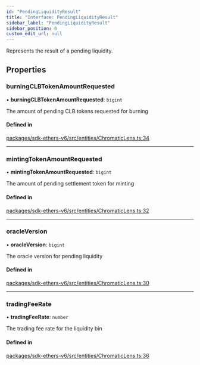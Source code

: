 ```yaml
---
id: "PendingLiquidityResult"
title: "Interface: PendingLiquidityResult"
sidebar_label: "PendingLiquidityResult"
sidebar_position: 0
custom_edit_url: null
---
```


Represents the result of a pending liquidity.

## Properties

### burningCLBTokenAmountRequested

• **burningCLBTokenAmountRequested**: `bigint`

The amount of pending CLB tokens requested for burning

#### Defined in

[packages/sdk-ethers-v6/src/entities/ChromaticLens.ts:34](https://github.com/chromatic-protocol/sdk/blob/f1c35d9/packages/sdk-ethers-v6/src/entities/ChromaticLens.ts#L34)

___

### mintingTokenAmountRequested

• **mintingTokenAmountRequested**: `bigint`

The amount of pending settlement token for minting

#### Defined in

[packages/sdk-ethers-v6/src/entities/ChromaticLens.ts:32](https://github.com/chromatic-protocol/sdk/blob/f1c35d9/packages/sdk-ethers-v6/src/entities/ChromaticLens.ts#L32)

___

### oracleVersion

• **oracleVersion**: `bigint`

The oracle version for pending liquidity

#### Defined in

[packages/sdk-ethers-v6/src/entities/ChromaticLens.ts:30](https://github.com/chromatic-protocol/sdk/blob/f1c35d9/packages/sdk-ethers-v6/src/entities/ChromaticLens.ts#L30)

___

### tradingFeeRate

• **tradingFeeRate**: `number`

The trading fee rate for the liquidity bin

#### Defined in

[packages/sdk-ethers-v6/src/entities/ChromaticLens.ts:36](https://github.com/chromatic-protocol/sdk/blob/f1c35d9/packages/sdk-ethers-v6/src/entities/ChromaticLens.ts#L36)
